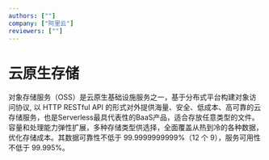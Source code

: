 ```yaml
---
authors: [""]
company: ["阿里云"]
reviewers: [""]
---
```


# 云原生存储

对象存储服务（OSS）是云原生基础设施服务之一，基于分布式平台构建对象访问协议, 以 HTTP RESTful API 的形式对外提供海量、安全、低成本、高可靠的云存储服务，也是Serverless最具代表性的BaaS产品，适合存放任意类型的文件。容量和处理能力弹性扩展，多种存储类型供选择，全面覆盖从热到冷的各种数据，优化存储成本。其数据可靠性不低于 99.9999999999%（12 个 9），服务可用性不低于 99.995%。